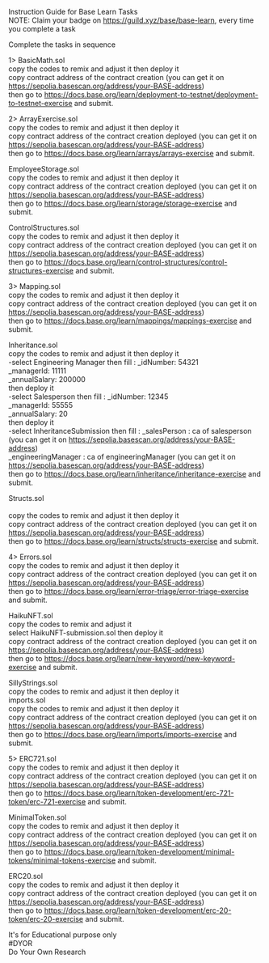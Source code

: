 Instruction Guide for Base Learn Tasks <br>
NOTE: Claim your badge on https://guild.xyz/base/base-learn, every time you complete a task <br>

Complete the tasks in sequence<br>

1> BasicMath.sol <br>
   copy the codes to remix and adjust it then deploy it <br>
   copy contract address of the contract creation (you can get it on https://sepolia.basescan.org/address/your-BASE-address) <br>
   then go to https://docs.base.org/learn/deployment-to-testnet/deployment-to-testnet-exercise and submit. <br>

2> ArrayExercise.sol <br>
   copy the codes to remix and adjust it then deploy it <br>
   copy contract address of the contract creation deployed (you can get it on https://sepolia.basescan.org/address/your-BASE-address) <br>
   then go to https://docs.base.org/learn/arrays/arrays-exercise and submit. <br>

   EmployeeStorage.sol <br>
   copy the codes to remix and adjust it then deploy it <br>
   copy contract address of the contract creation deployed (you can get it on https://sepolia.basescan.org/address/your-BASE-address) <br>
   then go to https://docs.base.org/learn/storage/storage-exercise and submit. <br>

   ControlStructures.sol <br>
   copy the codes to remix and adjust it then deploy it <br>
   copy contract address of the contract creation deployed (you can get it on https://sepolia.basescan.org/address/your-BASE-address) <br>
   then go to https://docs.base.org/learn/control-structures/control-structures-exercise and submit. <br>

3> Mapping.sol <br>
   copy the codes to remix and adjust it then deploy it <br>
   copy contract address of the contract creation deployed (you can get it on https://sepolia.basescan.org/address/your-BASE-address) <br>
   then go to https://docs.base.org/learn/mappings/mappings-exercise and submit. <br>

   Inheritance.sol <br>
   copy the codes to remix and adjust it then deploy it <br>
   -select Engineering Manager then fill : _idNumber: 54321 <br>
                                           _managerId: 11111 <br>
                                           _annualSalary: 200000 <br>
   then deploy it <br>
   -select Salesperson then fill : _idNumber: 12345 <br>
                                   _managerId: 55555 <br>
                                   _annualSalary: 20 <br>
   then deploy it <br>
   -select InheritanceSubmission then fill : _salesPerson : ca of salesperson (you can get it on https://sepolia.basescan.org/address/your-BASE-address) <br>
                                             _engineeringManager : ca of engineeringManager (you can get it on https://sepolia.basescan.org/address/your-BASE-address) <br>
   then go to https://docs.base.org/learn/inheritance/inheritance-exercise and submit. <br>

   
  Structs.sol <br>   
  copy the codes to remix and adjust it then deploy it <br>
  copy contract address of the contract creation deployed (you can get it on https://sepolia.basescan.org/address/your-BASE-address) <br>
  then go to https://docs.base.org/learn/structs/structs-exercise and submit. <br>


4> Errors.sol <br>
   copy the codes to remix and adjust it then deploy it <br>
   copy contract address of the contract creation deployed (you can get it on https://sepolia.basescan.org/address/your-BASE-address) <br>
   then go to https://docs.base.org/learn/error-triage/error-triage-exercise and submit. <br>
   
   HaikuNFT.sol <br>
   copy the codes to remix and adjust it <br>
   select HaikuNFT-submission.sol then deploy it <br>
   copy contract address of the contract creation deployed (you can get it on https://sepolia.basescan.org/address/your-BASE-address) <br>
   then go to https://docs.base.org/learn/new-keyword/new-keyword-exercise and submit. <br>

   SillyStrings.sol <br>
   copy the codes to remix and adjust it then deploy it <br>
   imports.sol <br>
   copy the codes to remix and adjust it then deploy it <br>
   copy contract address of the contract creation deployed (you can get it on https://sepolia.basescan.org/address/your-BASE-address) <br>
   then go to https://docs.base.org/learn/imports/imports-exercise and submit. <br>


5> ERC721.sol <br>
   copy the codes to remix and adjust it then deploy it <br>
   copy contract address of the contract creation deployed (you can get it on https://sepolia.basescan.org/address/your-BASE-address) <br>
   then go to https://docs.base.org/learn/token-development/erc-721-token/erc-721-exercise and submit. <br>

   MinimalToken.sol <br>
   copy the codes to remix and adjust it then deploy it <br>
   copy contract address of the contract creation deployed (you can get it on https://sepolia.basescan.org/address/your-BASE-address) <br>
   then go to https://docs.base.org/learn/token-development/minimal-tokens/minimal-tokens-exercise and submit. <br>

   ERC20.sol <br>
   copy the codes to remix and adjust it then deploy it <br>
   copy contract address of the contract creation deployed (you can get it on https://sepolia.basescan.org/address/your-BASE-address) <br>
   then go to https://docs.base.org/learn/token-development/erc-20-token/erc-20-exercise and submit. <br>

   It's for Educational purpose only<br>
   #DYOR<br>
   Do Your Own Research<br>
   
  
